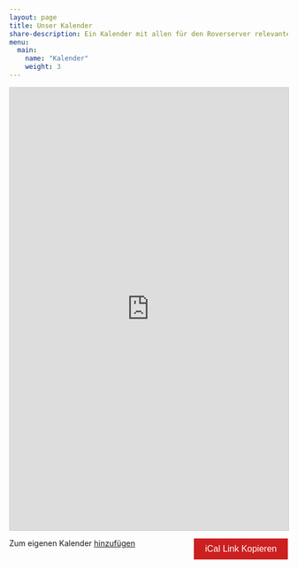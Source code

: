 ```yaml
---
layout: page
title: Unser Kalender
share-description: Ein Kalender mit allen für den Roverserver relevanten Terminen und iCalendar Unterstützung
menu:
  main:
    name: "Kalender"
    weight: 3
---
```


<script>
function copyiCal() {
   /* Copy the textto clipboard */
  navigator.clipboard.writeText("https://ics.teamup.com/feed/ksoxt1yh49zs6x8vqb/0.ics");

  /* Alert the copied text */
  alert("iCal Link in Zwischenablage kopiert");
}
</script>

<style>
  .button {
  background-color: #CC1F1F; /* Red */
  border: none;
  color: white;
  padding: 10px 20px;
  text-align: center;
  text-decoration: none;
  display: inline-block;
  font-size: 16px;
  position: relative;
  float: right;
}
</style>

<iframe src="https://teamup.com/ksoxt1yh49zs6x8vqb?showHeader=0&showProfileAndInfo=0&showSidepanel=1&showViewSelector=1&showMenu=1&showAgendaHeader=1&showAgendaDetails=1&showYearViewHeader=1" style="width: 100%; height: 800px; border: 1px solid #cccccc" frameborder="0"></iframe>

Zum eigenen Kalender [hinzufügen](https://calendar.teamup.com/kb/subscribe-to-teamup-icalendar-feeds/) <button class="button" onclick="copyiCal()">iCal Link Kopieren</button>
